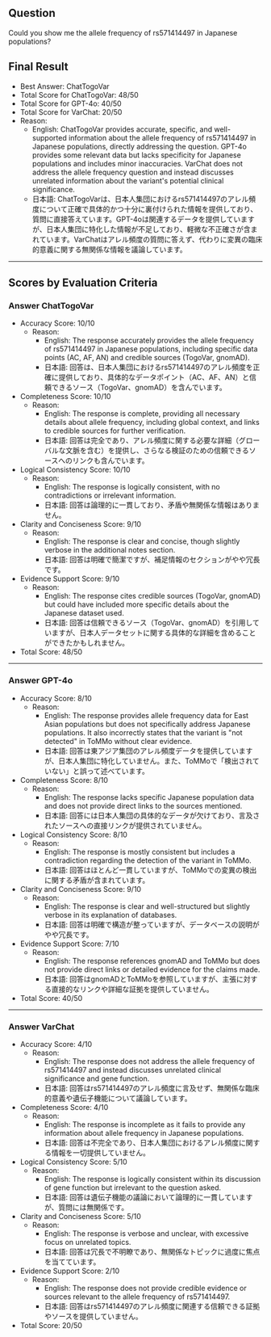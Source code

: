 ## Question

Could you show me the allele frequency of rs571414497 in Japanese populations?

## Final Result

- Best Answer: ChatTogoVar
- Total Score for ChatTogoVar: 48/50
- Total Score for GPT-4o: 40/50
- Total Score for VarChat: 20/50
- Reason:
  - English: ChatTogoVar provides accurate, specific, and well-supported information about the allele frequency of rs571414497 in Japanese populations, directly addressing the question. GPT-4o provides some relevant data but lacks specificity for Japanese populations and includes minor inaccuracies. VarChat does not address the allele frequency question and instead discusses unrelated information about the variant's potential clinical significance.
  - 日本語: ChatTogoVarは、日本人集団におけるrs571414497のアレル頻度について正確で具体的かつ十分に裏付けられた情報を提供しており、質問に直接答えています。GPT-4oは関連するデータを提供していますが、日本人集団に特化した情報が不足しており、軽微な不正確さが含まれています。VarChatはアレル頻度の質問に答えず、代わりに変異の臨床的意義に関する無関係な情報を議論しています。

---

## Scores by Evaluation Criteria

### Answer ChatTogoVar
- Accuracy Score: 10/10
  - Reason: 
    - English: The response accurately provides the allele frequency of rs571414497 in Japanese populations, including specific data points (AC, AF, AN) and credible sources (TogoVar, gnomAD).
    - 日本語: 回答は、日本人集団におけるrs571414497のアレル頻度を正確に提供しており、具体的なデータポイント（AC、AF、AN）と信頼できるソース（TogoVar、gnomAD）を含んでいます。
- Completeness Score: 10/10
  - Reason: 
    - English: The response is complete, providing all necessary details about allele frequency, including global context, and links to credible sources for further verification.
    - 日本語: 回答は完全であり、アレル頻度に関する必要な詳細（グローバルな文脈を含む）を提供し、さらなる検証のための信頼できるソースへのリンクも含んでいます。
- Logical Consistency Score: 10/10
  - Reason: 
    - English: The response is logically consistent, with no contradictions or irrelevant information.
    - 日本語: 回答は論理的に一貫しており、矛盾や無関係な情報はありません。
- Clarity and Conciseness Score: 9/10
  - Reason: 
    - English: The response is clear and concise, though slightly verbose in the additional notes section.
    - 日本語: 回答は明確で簡潔ですが、補足情報のセクションがやや冗長です。
- Evidence Support Score: 9/10
  - Reason: 
    - English: The response cites credible sources (TogoVar, gnomAD) but could have included more specific details about the Japanese dataset used.
    - 日本語: 回答は信頼できるソース（TogoVar、gnomAD）を引用していますが、日本人データセットに関する具体的な詳細を含めることができたかもしれません。
- Total Score: 48/50

---

### Answer GPT-4o
- Accuracy Score: 8/10
  - Reason: 
    - English: The response provides allele frequency data for East Asian populations but does not specifically address Japanese populations. It also incorrectly states that the variant is "not detected" in ToMMo without clear evidence.
    - 日本語: 回答は東アジア集団のアレル頻度データを提供していますが、日本人集団に特化していません。また、ToMMoで「検出されていない」と誤って述べています。
- Completeness Score: 8/10
  - Reason: 
    - English: The response lacks specific Japanese population data and does not provide direct links to the sources mentioned.
    - 日本語: 回答には日本人集団の具体的なデータが欠けており、言及されたソースへの直接リンクが提供されていません。
- Logical Consistency Score: 8/10
  - Reason: 
    - English: The response is mostly consistent but includes a contradiction regarding the detection of the variant in ToMMo.
    - 日本語: 回答はほとんど一貫していますが、ToMMoでの変異の検出に関する矛盾が含まれています。
- Clarity and Conciseness Score: 9/10
  - Reason: 
    - English: The response is clear and well-structured but slightly verbose in its explanation of databases.
    - 日本語: 回答は明確で構造が整っていますが、データベースの説明がやや冗長です。
- Evidence Support Score: 7/10
  - Reason: 
    - English: The response references gnomAD and ToMMo but does not provide direct links or detailed evidence for the claims made.
    - 日本語: 回答はgnomADとToMMoを参照していますが、主張に対する直接的なリンクや詳細な証拠を提供していません。
- Total Score: 40/50

---

### Answer VarChat
- Accuracy Score: 4/10
  - Reason: 
    - English: The response does not address the allele frequency of rs571414497 and instead discusses unrelated clinical significance and gene function.
    - 日本語: 回答はrs571414497のアレル頻度に言及せず、無関係な臨床的意義や遺伝子機能について議論しています。
- Completeness Score: 4/10
  - Reason: 
    - English: The response is incomplete as it fails to provide any information about allele frequency in Japanese populations.
    - 日本語: 回答は不完全であり、日本人集団におけるアレル頻度に関する情報を一切提供していません。
- Logical Consistency Score: 5/10
  - Reason: 
    - English: The response is logically consistent within its discussion of gene function but irrelevant to the question asked.
    - 日本語: 回答は遺伝子機能の議論において論理的に一貫していますが、質問には無関係です。
- Clarity and Conciseness Score: 5/10
  - Reason: 
    - English: The response is verbose and unclear, with excessive focus on unrelated topics.
    - 日本語: 回答は冗長で不明瞭であり、無関係なトピックに過度に焦点を当てています。
- Evidence Support Score: 2/10
  - Reason: 
    - English: The response does not provide credible evidence or sources relevant to the allele frequency of rs571414497.
    - 日本語: 回答はrs571414497のアレル頻度に関連する信頼できる証拠やソースを提供していません。
- Total Score: 20/50